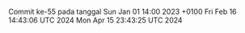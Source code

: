 Commit ke-55 pada tanggal Sun Jan 01 14:00 2023 +0100
Fri Feb 16 14:43:06 UTC 2024
Mon Apr 15 23:43:25 UTC 2024

